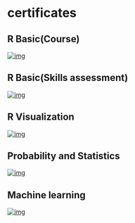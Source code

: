 # certificates
## R Basic(Course)
[![img](https://i.imgur.com/EF57utU.png)](https://courses.edx.org/certificates/4d82e18889dc4455bbdd59424e9479b4)
## R Basic(Skills assessment)
[![img](https://imgur.com/V75MM2J.png)](https://www.hackerrank.com/certificates/f713ef309b5b)
## R Visualization
[![img](https://i.imgur.com/MD9z56S.png)](https://courses.edx.org/certificates/8f7c3e9dc42e418ca14d24b6fa83efa8)
## Probability and Statistics
[![img](https://i.imgur.com/V7jojpV.png)](https://courses.edx.org/certificates/e4590f2bf0b0440daa742ed26f9a3e6d)
## Machine learning
[![img](https://i.imgur.com/Fx2sBeR.png)](https://www.coursera.org/account/accomplishments/certificate/N4FBTPPPV2W9)
